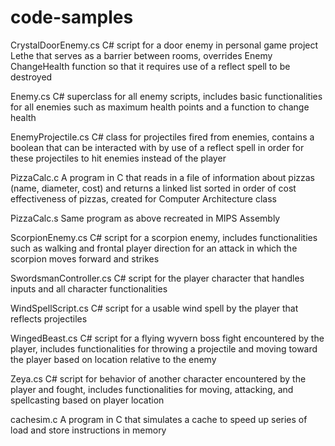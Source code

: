 # code-samples
CrystalDoorEnemy.cs
C# script for a door enemy in personal game project Lethe that serves as a barrier between rooms, overrides Enemy ChangeHealth function so that it requires use of a reflect spell to be destroyed

Enemy.cs
C# superclass for all enemy scripts, includes basic functionalities for all enemies such as maximum health points and a function to change health

EnemyProjectile.cs
C# class for projectiles fired from enemies, contains a boolean that can be interacted with by use of a reflect spell in order for these projectiles to hit enemies instead of the player

PizzaCalc.c
A program in C that reads in a file of information about pizzas (name, diameter, cost) and returns a linked list sorted in order of cost effectiveness of pizzas, created for Computer Architecture class

PizzaCalc.s
Same program as above recreated in MIPS Assembly

ScorpionEnemy.cs
C# script for a scorpion enemy, includes functionalities such as walking and frontal player direction for an attack in which the scorpion moves forward and strikes

SwordsmanController.cs
C# script for the player character that handles inputs and all character functionalities

WindSpellScript.cs
C# script for a usable wind spell by the player that reflects projectiles

WingedBeast.cs
C# script for a flying wyvern boss fight encountered by the player, includes functionalities for throwing a projectile and moving toward the player based on location relative to the enemy

Zeya.cs
C# script for behavior of another character encountered by the player and fought, includes functionalities for moving, attacking, and spellcasting based on player location

cachesim.c
A program in C that simulates a cache to speed up series of load and store instructions in memory
